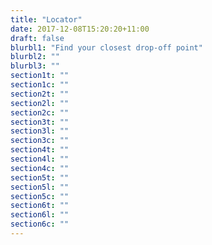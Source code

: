 ```yaml
---
title: "Locator"
date: 2017-12-08T15:20:20+11:00
draft: false
blurbl1: "Find your closest drop-off point"
blurbl2: ""
blurbl3: ""
section1t: ""
section1c: ""
section2t: ""
section2l: ""
section2c: ""
section3t: ""
section3l: ""
section3c: ""
section4t: ""
section4l: ""
section4c: ""
section5t: ""
section5l: ""
section5c: ""
section6t: ""
section6l: ""
section6c: ""
---
```


